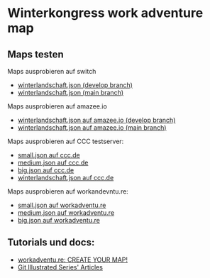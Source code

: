 # Winterkongress work adventure map

## Maps testen

Maps ausprobieren auf switch
- [winterlandschaft.json (develop branch)](https://world.test.winterkongress.ch/_/global/digitalegesellschaft.github.io/workadventure-map-winterkongress/winterlandschaft.json)
- [winterlandschaft.json (main branch)](https://world.winterkongress.ch/_/global/digitalegesellschaft.github.io/workadventure-map-winterkongress/winterlandschaft.json)

Maps ausprobieren auf amazee.io
- [winterlandschaft.json auf amazee.io (develop branch)](https://front.develop.workadventure-digiges.ch4.amazee.io/_/global/digitalegesellschaft.github.io/workadventure-map-winterkongress/winterlandschaft.json)
- [winterlandschaft.json auf amazee.io (main branch)](https://front.main.workadventure-digiges.ch4.amazee.io/_/global/digitalegesellschaft.github.io/workadventure-map-winterkongress/winterlandschaft.json)

Maps ausprobieren auf CCC testserver:

- [small.json auf ccc.de](https://test.visit.at.wa-test.rc3.cccv.de/_/global/digitalegesellschaft.github.io/workadventure-map-winterkongress/small.json)
- [medium.json auf ccc.de](https://test.visit.at.wa-test.rc3.cccv.de/_/global/digitalegesellschaft.github.io/workadventure-map-winterkongress/medium.json)
- [big.json auf ccc.de](https://test.visit.at.wa-test.rc3.cccv.de/_/global/digitalegesellschaft.github.io/workadventure-map-winterkongress/big.json)
- [winterlandschaft.json auf ccc.de](https://test.visit.at.wa-test.rc3.cccv.de/_/global/digitalegesellschaft.github.io/workadventure-map-winterkongress/winterlandschaft.json)

Maps ausprobieren auf workandevntu.re:

- [small.json auf workadventu.re](https://play.workadventu.re/_/global/digitalegesellschaft.github.io/workadventure-map-winterkongress/small.json)
- [medium.json auf workadventu.re](https://play.workadventu.re/_/global/digitalegesellschaft.github.io/workadventure-map-winterkongress/medium.json)
- [big.json auf workadventu.re](https://play.workadventu.re/_/global/digitalegesellschaft.github.io/workadventure-map-winterkongress/big.json)

## Tutorials und docs:

- [workadventu.re: CREATE YOUR MAP!](https://workadventu.re/create-map.html)
- [Git Illustrated Series' Articles](https://dev.to/erikaheidi/series/4483)

